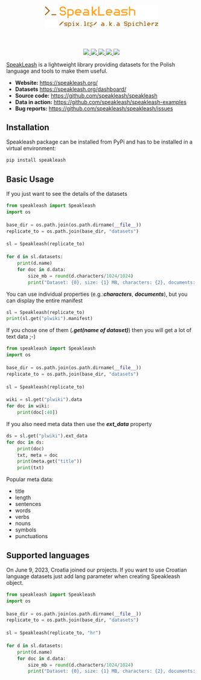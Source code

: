 <h1 align="center">
<img src="https://raw.githubusercontent.com/speakleash/speakleash/main/branding/logo/speakleash_logo.png" width="300">
</h1><br>

<p align="center">
    <a href="https://pypi.org/project/speakleash">
        <img src="https://badge.fury.io/py/speakleash.svg">
    </a>
    <a href="https://speakleash.org/">
        <img src="https://img.shields.io/badge/organisation-Speakleash-orange">
    </a>
    <a href="https://pypi.org/project/speakleash">
        <img src="https://img.shields.io/badge/python-_>=_3.6-blue">
    </a>
    <a href="https://speakleash.org/dashboard/">
        <img src="https://img.shields.io/badge/dynamic/json?url=https://cutt.ly/lwlzZ4RZ&query=datasetsGB&suffix=%20GB&label=datasets&color=brightgreen">
    </a>
    <a href="https://speakleash.org/spolecznosc-i-kontakt/">
        <img src="https://img.shields.io/discord/1043112910278381619?logo=discord&label=discord&color=%23603FEF">
    </a>
</p>

[SpeakLeash](href="https://pypi.org/project/speakleash) is a lightweight library providing datasets for the Polish language
and tools to make them useful.

- **Website:** https://speakleash.org/
- **Datasets** https://speakleash.org/dashboard/
- **Source code:** https://github.com/speakleash/speakleash
- **Data in action:** https://github.com/speakleash/speakleash-examples
- **Bug reports:** https://github.com/speakleash/speakleash/issues

## Installation

Speakleash package can be installed from PyPi and has to be installed in a virtual environment:
```python
pip install speakleash
```

## Basic Usage

If you just want to see the details of the datasets

```python
from speakleash import Speakleash
import os

base_dir = os.path.join(os.path.dirname(__file__))
replicate_to = os.path.join(base_dir, "datasets")

sl = Speakleash(replicate_to)

for d in sl.datasets:
    print(d.name)
    for doc in d.data:
        size_mb = round(d.characters/1024/1024)
        print("Dataset: {0}, size: {1} MB, characters: {2}, documents: {3}".format(d.name, size_mb, d.characters, d.documents))
```

You can use individual properties (e.g.:***characters***, ***documents***), but you can display the entire manifest
```python
sl = Speakleash(replicate_to)
print(sl.get("plwiki").manifest)
```

If you chose one of them (***.get(name of dataset)***) then you will get a lot of text data ;-)
```python
from speakleash import Speakleash
import os

base_dir = os.path.join(os.path.dirname(__file__))
replicate_to = os.path.join(base_dir, "datasets")

sl = Speakleash(replicate_to)

wiki = sl.get("plwiki").data
for doc in wiki:
    print(doc[:40])
```

If you also need meta data then use the ***ext_data*** property
```python
ds = sl.get("plwiki").ext_data
for doc in ds:
    print(doc)
    txt, meta = doc
    print(meta.get("title"))
    print(txt)
```

Popular meta data:

* title
* length
* sentences
* words
* verbs
* nouns
* symbols
* punctuations


## Supported languages

On June 9, 2023, Croatia joined our projects. If you want to use Croatian language datasets just add lang parameter when creating Speakleash object.

```python
from speakleash import Speakleash
import os

base_dir = os.path.join(os.path.dirname(__file__))
replicate_to = os.path.join(base_dir, "datasets")

sl = Speakleash(replicate_to, "hr")

for d in sl.datasets:
    print(d.name)
    for doc in d.data:
        size_mb = round(d.characters/1024/1024)
        print("Dataset: {0}, size: {1} MB, characters: {2}, documents: {3}".format(d.name, size_mb, d.characters, d.documents))

```